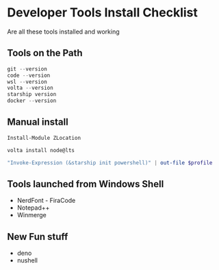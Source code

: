 # Developer Tools Install Checklist

Are all these tools installed and working

## Tools on the Path

```powershell
git --version
code --version
wsl --version
volta --version
starship version
docker --version
```

## Manual install

```powershell
Install-Module ZLocation

volta install node@lts

"Invoke-Expression (&starship init powershell)" | out-file $profile
```

## Tools launched from Windows Shell

* NerdFont - FiraCode
* Notepad++
* Winmerge

## New Fun stuff

* deno
* nushell